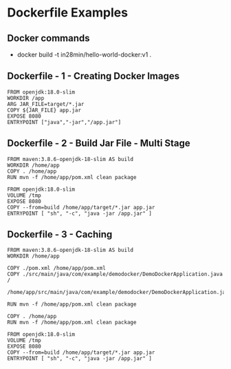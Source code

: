 # Dockerfile Examples

## Docker commands
- docker build -t in28min/hello-world-docker:v1 .


## Dockerfile - 1 - Creating Docker Images

```
FROM openjdk:18.0-slim
WORKDIR /app
ARG JAR_FILE=target/*.jar
COPY ${JAR_FILE} app.jar
EXPOSE 8080
ENTRYPOINT ["java","-jar","/app.jar"]
```

## Dockerfile - 2 - Build Jar File - Multi Stage
```
FROM maven:3.8.6-openjdk-18-slim AS build
WORKDIR /home/app
COPY . /home/app
RUN mvn -f /home/app/pom.xml clean package

FROM openjdk:18.0-slim
VOLUME /tmp
EXPOSE 8080
COPY --from=build /home/app/target/*.jar app.jar
ENTRYPOINT [ "sh", "-c", "java -jar /app.jar" ]
```

## Dockerfile - 3 - Caching
```
FROM maven:3.8.6-openjdk-18-slim AS build
WORKDIR /home/app

COPY ./pom.xml /home/app/pom.xml
COPY ./src/main/java/com/example/demodocker/DemoDockerApplication.java /
	/home/app/src/main/java/com/example/demodocker/DemoDockerApplication.java

RUN mvn -f /home/app/pom.xml clean package

COPY . /home/app
RUN mvn -f /home/app/pom.xml clean package

FROM openjdk:18.0-slim
VOLUME /tmp
EXPOSE 8080
COPY --from=build /home/app/target/*.jar app.jar
ENTRYPOINT [ "sh", "-c", "java -jar /app.jar" ]
```
